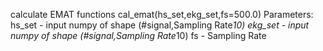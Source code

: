 calculate EMAT functions
cal_emat(hs_set,ekg_set,fs=500.0)
Parameters:
hs_set - input numpy of shape (#signal,Sampling Rate*10)
ekg_set - input numpy of shape (#signal,Sampling Rate*10)
fs - Sampling Rate